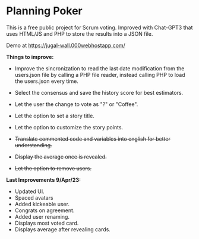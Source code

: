 # Planning Poker 
This is a free public project for Scrum voting.
Improved with Chat-GPT3 that uses HTML/JS and PHP to store the results into a JSON file.

Demo at https://jugal-wall.000webhostapp.com/

**Things to improve:**
* Improve the sincronization to read the last date modification from the users.json file by calling a PHP file reader, instead calling PHP to load the users.json every time.
* Select the consensus and save the history score for best estimators.
* Let the user the change to vote as "?" or "Coffee".
* Let the option to set a story title.
* Let the option to customize the story points.

* ~~Translate commented code and variables into english for better understanding.~~
* ~~Display the average once is revealed.~~
* ~~Let the option to remove users.~~

**Last Improvements 9/Apr/23:**
* Updated UI.
* Spaced avatars
* Added kickeable user.
* Congrats on agreement.
* Added user renaming.
* Displays most voted card.
* Displays average after revealing cards.

